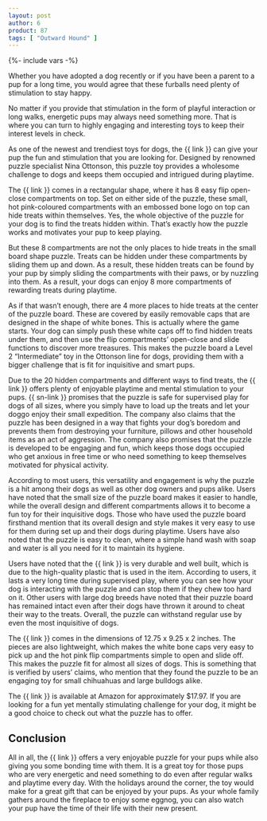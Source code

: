 ```yaml
---
layout: post
author: 6
product: 87
tags: [ "Outward Hound" ]  
---
```


{%- include vars -%}

Whether you have adopted a dog recently or if you have been a parent to a pup for a long time, you would agree that these furballs need plenty of stimulation to stay happy.

  

No matter if you provide that stimulation in the form of playful interaction or long walks, energetic pups may always need something more. That is where you can turn to highly engaging and interesting toys to keep their interest levels in check.

  

As one of the newest and trendiest toys for dogs, the {{ link }} can give your pup the fun and stimulation that you are looking for. Designed by renowned puzzle specialist Nina Ottonson, this puzzle toy provides a wholesome challenge to dogs and keeps them occupied and intrigued during playtime.

  

The {{ link }} comes in a rectangular shape, where it has 8 easy flip open-close compartments on top. Set on either side of the puzzle, these small, hot pink-coloured compartments with an embossed bone logo on top can hide treats within themselves. Yes, the whole objective of the puzzle for your dog is to find the treats hidden within. That’s exactly how the puzzle works and motivates your pup to keep playing.

  

But these 8 compartments are not the only places to hide treats in the small board shape puzzle. Treats can be hidden under these compartments by sliding them up and down. As a result, these hidden treats can be found by your pup by simply sliding the compartments with their paws, or by nuzzling into them. As a result, your dogs can enjoy 8 more compartments of rewarding treats during playtime.

  

As if that wasn’t enough, there are 4 more places to hide treats at the center of the puzzle board. These are covered by easily removable caps that are designed in the shape of white bones. This is actually where the game starts. Your dog can simply push these white caps off to find hidden treats under them, and then use the flip compartments’ open-close and slide functions to discover more treasures. This makes the puzzle board a Level 2 “Intermediate” toy in the Ottonson line for dogs, providing them with a bigger challenge that is fit for inquisitive and smart pups.

  

Due to the 20 hidden compartments and different ways to find treats, the {{ link }} offers plenty of enjoyable playtime and mental stimulation to your pups. {{ sn-link }} promises that the puzzle is safe for supervised play for dogs of all sizes, where you simply have to load up the treats and let your doggo enjoy their small expedition. The company also claims that the puzzle has been designed in a way that fights your dog’s boredom and prevents them from destroying your furniture, pillows and other household items as an act of aggression. The company also promises that the puzzle is developed to be engaging and fun, which keeps those dogs occupied who get anxious in free time or who need something to keep themselves motivated for physical activity.

  

According to most users, this versatility and engagement is why the puzzle is a hit among their dogs as well as other dog owners and pups alike. Users have noted that the small size of the puzzle board makes it easier to handle, while the overall design and different compartments allows it to become a fun toy for their inquisitive dogs. Those who have used the puzzle board firsthand mention that its overall design and style makes it very easy to use for them during set up and their dogs during playtime. Users have also noted that the puzzle is easy to clean, where a simple hand wash with soap and water is all you need for it to maintain its hygiene.

  

Users have noted that the {{ link }} is very durable and well built, which is due to the high-quality plastic that is used in the item. According to users, it lasts a very long time during supervised play, where you can see how your dog is interacting with the puzzle and can stop them if they chew too hard on it. Other users with large dog breeds have noted that their puzzle board has remained intact even after their dogs have thrown it around to cheat their way to the treats. Overall, the puzzle can withstand regular use by even the most inquisitive of dogs.

  

The {{ link }} comes in the dimensions of 12.75 x 9.25 x 2 inches. The pieces are also lightweight, which makes the white bone caps very easy to pick up and the hot pink flip compartments simple to open and slide off. This makes the puzzle fit for almost all sizes of dogs. This is something that is verified by users’ claims, who mention that they found the puzzle to be an engaging toy for small chihuahuas and large bulldogs alike.

  

The {{ link }} is available at Amazon for approximately $17.97. If you are looking for a fun yet mentally stimulating challenge for your dog, it might be a good choice to check out what the puzzle has to offer.

  

## Conclusion

All in all, the {{ link }} offers a very enjoyable puzzle for your pups while also giving you some bonding time with them. It is a great toy for those pups who are very energetic and need something to do even after regular walks and playtime every day. With the holidays around the corner, the toy would make for a great gift that can be enjoyed by your pups. As your whole family gathers around the fireplace to enjoy some eggnog, you can also watch your pup have the time of their life with their new present.
